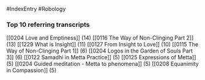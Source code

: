 #IndexEntry #Robology

### Top 10 referring transcripts
[[0204 Love and Emptiness]] (14)
[[0116 The Way of Non-Clinging Part 2]] (13)
[[1229 What is Insight]] (11)
[[0127 From Insight to Love]] (10)
[[0115 The Way of Non-Clinging Part 1]] (6)
[[0204 Logos in the Garden of Souls Part 3]] (6)
[[0122 Samadhi in Metta Practice]] (5)
[[0125 Expressions of Metta]] (5)
[[0204 Guided meditation - Metta to phenomena]] (5)
[[0208 Equanimity in Compassion]] (5)

